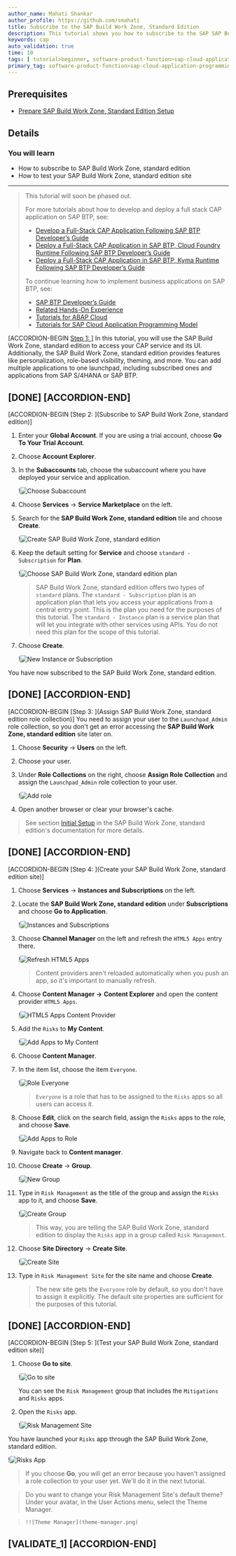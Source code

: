 ```yaml
---
author_name: Mahati Shankar
author_profile: https://github.com/smahati
title: Subscribe to the SAP Build Work Zone, Standard Edition
description: This tutorial shows you how to subscribe to the SAP SAP Build Work Zone, standard edition.
keywords: cap
auto_validation: true
time: 10
tags: [ tutorial>beginner, software-product-function>sap-cloud-application-programming-model, programming-tool>node-js, software-product>sap-business-technology-platform, software-product>sap-fiori]
primary_tag: software-product-function>sap-cloud-application-programming-model
---
```


## Prerequisites
 - [Prepare SAP Build Work Zone, Standard Edition Setup](btp-app-work-zone-setup)


## Details
### You will learn
 - How to subscribe to SAP Build Work Zone, standard edition
 - How to test your SAP Build Work Zone, standard edition site

---
> This tutorial will soon be phased out. 
> 
> For more tutorials about how to develop and deploy a full stack CAP application on SAP BTP, see:
>
> - [Develop a Full-Stack CAP Application Following SAP BTP Developer’s Guide](https://developers.sap.com/group.cap-application-full-stack.html)
> - [Deploy a Full-Stack CAP Application in SAP BTP, Cloud Foundry Runtime Following SAP BTP Developer’s Guide](https://developers.sap.com/group.deploy-full-stack-cap-application.html)
> - [Deploy a Full-Stack CAP Application in SAP BTP, Kyma Runtime Following SAP BTP Developer’s Guide](https://developers.sap.com/group.deploy-full-stack-cap-kyma-runtime.html)
>
> To continue learning how to implement business applications on SAP BTP, see:
>
> - [SAP BTP Developer’s Guide](https://help.sap.com/docs/btp/btp-developers-guide/what-is-btp-developers-guide?version=Cloud&locale=en-US)
> - [Related Hands-On Experience](https://help.sap.com/docs/btp/btp-developers-guide/related-hands-on-experience?version=Cloud&locale=en-US)
> - [Tutorials for ABAP Cloud](https://help.sap.com/docs/btp/btp-developers-guide/tutorials-for-abap-cloud?version=Cloud&locale=en-US)
> - [Tutorials for SAP Cloud Application Programming Model](https://help.sap.com/docs/btp/btp-developers-guide/tutorials-for-sap-cloud-application-programming-model?version=Cloud&locale=en-US)

[ACCORDION-BEGIN [Step 1: ](Overview)]
In this tutorial, you will use the SAP Build Work Zone, standard edition to access your CAP service and its UI. Additionally, the SAP Build Work Zone, standard edition provides features like personalization, role-based visibility, theming, and more. You can add multiple applications to one launchpad, including subscribed ones and applications from SAP S/4HANA or SAP BTP.

[DONE]
[ACCORDION-END]
---
[ACCORDION-BEGIN [Step 2: ](Subscribe to SAP Build Work Zone, standard edition)]
1. Enter your **Global Account**. If you are using a trial account, choose **Go To Your Trial Account**.

2. Choose **Account Explorer**.

3. In the **Subaccounts** tab, choose the subaccount where you have deployed your service and application.

    !![Choose Subaccount](choose_subaccount.png)

2. Choose **Services** &rarr; **Service Marketplace** on the left.

3. Search for the **SAP Build Work Zone, standard edition** tile and choose **Create**.

    !![Create SAP Build Work Zone, standard edition](create_workzone_instance.png)

4. Keep the default setting for **Service** and choose `standard - Subscription` for **Plan**.

    !![Choose SAP Build Work Zone, standard edition plan](choose_workzone_plan.png)

    > SAP Build Work Zone, standard edition offers two types of `standard` plans. The `standard - Subscription` plan is an application plan that lets you access your applications from a central entry point. This is the plan you need for the purposes of this tutorial. The `standard - Instance` plan is a service plan that will let you integrate with other services using APIs. You do not need this plan for the scope of this tutorial.

5. Choose **Create**.

    !![New Instance or Subscription](new_instance_dialog.png)

You have now subscribed to the SAP Build Work Zone, standard edition.

[DONE]
[ACCORDION-END]
---
[ACCORDION-BEGIN [Step 3: ](Assign SAP Build Work Zone, standard edition role collection)]
You need to assign your user to the `Launchpad_Admin` role collection, so you don't get an error accessing the **SAP Build Work Zone, standard edition** site later on.

1. Choose **Security** &rarr; **Users** on the left.

2. Choose your user.

4. Under **Role Collections** on the right, choose **Assign Role Collection** and assign the `Launchpad_Admin` role collection to your user.

    !![Add role](add_launchpad_admin_role.png)

5. Open another browser or clear your browser's cache.

> See section [Initial Setup](https://help.sap.com/viewer/8c8e1958338140699bd4811b37b82ece/Cloud/en-US/fd79b232967545569d1ae4d8f691016b.html) in the SAP Build Work Zone, standard edition's documentation for more details.



[DONE]
[ACCORDION-END]
---
[ACCORDION-BEGIN [Step 4: ](Create your SAP Build Work Zone, standard edition site)]
1. Choose **Services** &rarr; **Instances and Subscriptions** on the left.

2. Locate the **SAP Build Work Zone, standard edition** under **Subscriptions** and choose **Go to Application**.

    !![Instances and Subscriptions](instances_and_subscriptions.png)

3. Choose **Channel Manager** on the left and refresh the `HTML5 Apps` entry there.

    !![Refresh HTML5 Apps](refresh_html5_apps.png)

    > Content providers aren't reloaded automatically when you push an app, so it's important to manually refresh.

4. Choose **Content Manager** **&rarr;** **Content Explorer** and open the content provider `HTML5 Apps`.

    !![HTML5 Apps Content Provider](html5_apps_content_provider.png)

5. Add the `Risks` to **My Content**.

    !![Add Apps to My Content](add_apps_to_my_content.png)

6. Choose **Content Manager**.

7. In the item list, choose the item `Everyone`.

    !![Role Everyone](role_everyone.png)

    > `Everyone` is a role that has to be assigned to the `Risks` apps so all users can access it.

8. Choose **Edit**, click on the search field, assign the `Risks` apps to the role, and choose **Save**.

    !![Add Apps to Role](apps_to_role_everyone.png)

9. Navigate back to **Content manager**.

10. Choose **Create** &rarr; **Group**.

    !![New Group](new_group.png)

11. Type in `Risk Management` as the title of the group and assign the `Risks` app to it, and choose **Save**.

    !![Create Group](create_group.png)

    > This way, you are telling the SAP Build Work Zone, standard edition to display the `Risks` app in a group called `Risk Management`.

12. Choose **Site Directory** &rarr; **Create Site**.

    !![Create Site](create_site.png)

13. Type in `Risk Management Site` for the site name and choose **Create**.

    > The new site gets the `Everyone` role by default, so you don't have to assign it explicitly. The default site properties are sufficient for the purposes of this tutorial.



[DONE]
[ACCORDION-END]
---
[ACCORDION-BEGIN [Step 5: ](Test your SAP Build Work Zone, standard edition site)]
1. Choose **Go to site**.

    !![Go to site](go_to_site.png)

    You can see the `Risk Management` group that includes the `Mitigations` and `Risks` apps.

2. Open the `Risks` app.

    !![Risk Management Site](risk_management_site.png)

You have launched your `Risks` app through the SAP Build Work Zone, standard edition.

  !![Risks App](risks.png)

> If you choose **Go**, you will get an error because you haven't assigned a role collection to your user yet. We'll do it in the next tutorial.

> Do you want to change your Risk Management Site's default theme? Under your avatar, in the User Actions menu, select the Theme Manager.

>     !![Theme Manager](theme-manager.png)

[VALIDATE_1]
[ACCORDION-END]
---